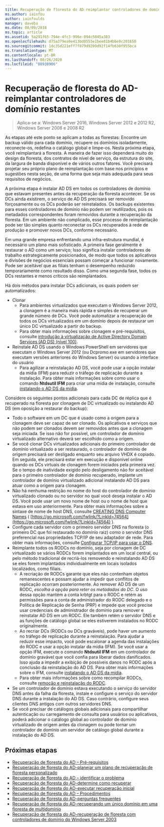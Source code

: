 ```yaml
---
title: Recuperação de floresta do AD-reimplantar controladores de domínio restantes
ms.author: iainfou
author: iainfoulds
manager: daveba
ms.date: 08/09/2018
ms.topic: article
ms.assetid: 5a291f65-794e-4fc3-996e-094c5845a383
ms.openlocfilehash: d75a379ea9e413bd0555e1bee81b4bbe0c201650
ms.sourcegitcommit: 1dc35d221eff7f079d9209d92f14fb630f955bca
ms.translationtype: MT
ms.contentlocale: pt-BR
ms.lasthandoff: 08/26/2020
ms.locfileid: "88938906"
---
```

# <a name="ad-forest-recovery---redeploy-remaining-dcs"></a>Recuperação de floresta do AD-reimplantar controladores de domínio restantes

>Aplica-se a: Windows Server 2016, Windows Server 2012 e 2012 R2, Windows Server 2008 e 2008 R2

As etapas até este ponto se aplicam a todas as florestas: Encontre um backup válido para cada domínio, recupere os domínios isoladamente, reconecte-os, redefina o catálogo global e limpe-os. Nesta próxima etapa, você reimplantará a floresta. A maneira de fazer isso dependerá muito do design da floresta, dos contratos de nível de serviço, da estrutura do site, da largura de banda disponível e de vários outros fatores. Você precisará projetar seu próprio plano de reimplantação com base nos princípios e sugestões nesta seção, de uma forma que seja mais adequada para seus requisitos de negócios.

A próxima etapa é instalar AD DS em todos os controladores de domínio que estavam presentes antes da recuperação da floresta acontecer. Se os DCs ainda existirem, o serviço de AD DS precisará ser removido forçosamente ou os DCs poderão ser reinstalados. Os backups existentes para esses controladores de domínio não podem ser reutilizados, pois os metadados correspondentes foram removidos durante a recuperação da floresta. Em um ambiente não complicado, esse processo de reimplantação pode ser tão simples quanto reconectar os DCs recuperados à rede de produção e promover novos DCs, conforme necessário.

Em uma grande empresa enfrentando uma infra-estrutura mundial, é necessário um plano mais sofisticado. A primeira fase geralmente é restaurar o AD como um serviço; Isso significa instalar controladores de trabalho estrategicamente posicionados, de modo que todos os aplicativos e divisões de negócios essenciais possam começar a funcionar novamente. Pode ser aceitável que as filiais tenham o desempenho reduzido temporariamente como resultado disso. Como uma segunda fase, todos os DCs restantes e menos críticos são reimplantados.

 Há dois métodos para instalar DCs adicionais, os quais podem ser automatizados:

- Clonar
   - Para ambientes virtualizados que executam o Windows Server 2012, a clonagem é a maneira mais rápida e simples de recuperar um grande número de DCs. Você pode automatizar a recuperação de todos os DCs virtualizados em um domínio depois de restaurar um único DC virtualizado a partir do backup.
   - Para obter mais informações sobre clonagem e pré-requisitos, consulte [introdução à virtualização de Active Directory Domain Services (AD DS) (nível 100)](./managing-rid-issuance.md).
- Reinstale AD DS usando o Windows PowerShell em servidores que executam o Windows Server 2012 (ou Dcpromo.exe em servidores que executam versões anteriores do Windows Server) ou usando a interface do usuário
   - Para agilizar a reinstalação AD DS, você pode usar a opção instalar da mídia (IFM) para reduzir o tráfego de replicação durante a instalação. Para obter mais informações sobre como usar o comando **Ntdsutil IFM** para criar uma mídia de instalação, consulte [instalando o AD DS da mídia](./managing-rid-issuance.md).

Considere os seguintes pontos adicionais para cada DC de réplica que é recuperado na floresta por clonagem de DC virtualizado ou instalando AD DS (em oposição a restaurar do backup):

- Todo o software em um DC que é usado como a origem para a clonagem deve ser capaz de ser clonado. Os aplicativos e serviços que não podem ser clonados devem ser removidos antes que a clonagem seja iniciada. Se isso não for possível, um controlador de domínio virtualizado alternativo deverá ser escolhido como a origem.
- Se você clonar DCs virtualizados adicionais do primeiro controlador de domínio virtualizado a ser restaurado, o controlador de domínio de origem precisará ser desligado enquanto seu arquivo VHDX é copiado. Em seguida, ele precisará estar em execução e disponível online quando os DCs virtuais de clonagem forem iniciados pela primeira vez. Se o tempo de inatividade exigido pelo desligamento não for aceitável para o primeiro controlador de domínio recuperado, implante um controlador de domínio virtualizado adicional instalando AD DS para atuar como a origem para clonagem.
- Não há nenhuma restrição no nome do host do controlador de domínio virtualizado clonado ou no servidor no qual você deseja instalar o AD DS. Você pode usar um novo nome de host ou o nome de host que estava em uso anteriormente. Para obter mais informações sobre a sintaxe de nome de host DNS, consulte [CREATING DNS Computer Names](/previous-versions/windows/it-pro/windows-server-2003/cc785282(v=ws.10)) ( [https://go.microsoft.com/fwlink/?LinkId=74564](https://go.microsoft.com/fwlink/?LinkId=74564) ).
- Configure cada servidor com o primeiro servidor DNS na floresta (o primeiro DC que foi restaurado no domínio raiz) como o servidor DNS preferencial nas propriedades TCP/IP de seu adaptador de rede. Para obter mais informações, consulte [Configurar TCP/IP para usar o DNS](/previous-versions/windows/it-pro/windows-server-2003/cc779282(v=ws.10)).
- Reimplante todos os RODCs no domínio, seja por clonagem de DC virtualizado se vários RODCs forem implantados em um local central, ou pelo método tradicional de recriá-los removendo e reinstalando AD DS se eles forem implantados individualmente em locais isolados localizados, como filiais.
   - A recriação de RODCs garante que eles não contenham objetos remanescentes e possam ajudar a impedir que conflitos de replicação ocorram posteriormente. Ao remover AD DS de um RODC, *escolha a opção para reter os metadados do DC*. O uso dessa opção mantém a conta krbtgt para o RODC e retém as permissões para a conta de administrador do RODC delegado e o Política de Replicação de Senha (PRP) e impede que você precise usar credenciais de administrador de domínio para remover e reinstalar AD DS em um RODC. Ele também retém o servidor DNS e as funções de catálogo global se eles estiverem instalados no RODC originalmente.
   - Ao recriar DCs (RODCs ou DCs graváveis), pode haver um aumento no tráfego de replicação durante a reinstalação. Para ajudar a reduzir esse impacto, você pode escalonar a agenda das instalações do RODC e usar a opção instalar da mídia (IFM). Se você usar a opção IFM, execute o comando **Ntdsutil IFM** em um controlador de domínio gravável que você confia para liberar dados danificados. Isso ajuda a impedir a exibição de possíveis danos no RODC após a conclusão da reinstalação do AD DS. Para obter mais informações sobre o IFM, consulte [instalando o AD DS da mídia](./managing-rid-issuance.md).
   - Para obter mais informações sobre como recompilar RODCs, consulte [remoção e reinstalação do RODC](/previous-versions/windows/it-pro/windows-server-2003/cc779282(v=ws.10)).
- Se um controlador de domínio estava executando o serviço do servidor DNS antes da falha da floresta, instale e configure o serviço do servidor DNS durante a instalação do AD DS. Caso contrário, configure seus clientes DNS antigos com outros servidores DNS.
- Se você precisar de catálogos globais adicionais para compartilhar autenticação ou carregamento de consulta para usuários ou aplicativos, poderá adicionar o catálogo global ao controlador de domínio virtualizado de origem antes da clonagem ou pode tornar um controlador de domínio um servidor de catálogo global durante a instalação do AD DS.

## <a name="next-steps"></a>Próximas etapas

- [Recuperação de floresta do AD – Pré-requisitos](AD-Forest-Recovery-Prerequisties.md)
- [Recuperação de floresta do AD-planejar um plano de recuperação de floresta personalizado](AD-Forest-Recovery-Devising-a-Plan.md)
- [Recuperação de floresta do AD – identificar o problema](AD-Forest-Recovery-Identify-the-Problem.md)
- [Recuperação de floresta do AD-determine como recuperar](AD-Forest-Recovery-Determine-how-to-Recover.md)
- [Recuperação de floresta do AD-executar recuperação inicial](AD-Forest-Recovery-Perform-initial-recovery.md)
- [Recuperação de floresta do AD – Procedimentos](AD-Forest-Recovery-Procedures.md)
- [Recuperação de floresta do AD-perguntas frequentes](AD-Forest-Recovery-FAQ.md)
- [Recuperação de floresta do AD-recuperando um único domínio em uma floresta de multidomínio](AD-Forest-Recovery-Single-Domain-in-Multidomain-Recovery.md)
- [Recuperação de floresta do AD-recuperação de floresta com controladores de domínio do Windows Server 2003](AD-Forest-Recovery-Windows-Server-2003.md)
